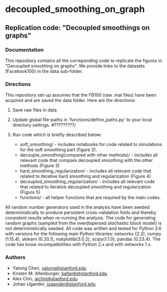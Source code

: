 # decoupled_smoothing_on_graph
## Replication code: "Decoupled smoothings on graphs"


### Documentation

This repository contains all the correponding code to replicate the figures in "Decoupled smoothing on graphs". We provide links to the datasets (Facebook100) in the data sub-folder.


### Directions

This repository set-up assumes that the FB100 (raw .mat files) have been acquired and are saved the data folder. Here are the directions:

1. Save raw files in data

2. Update global file-paths in 'functions/define_paths.py' to your local directory settings. #?????????/
    
3. Run code which is briefly described below:
   * soft_smoothing/ - includes notebooks for code related to simulations for the soft smoothing part (figure 2).
   * decouple_smoothing(compared with other methods)/ - includes all relevant code that compare decoupled smoothing with the other methods (Figure 3)
   * hard_smoothing_regularization/ - includes all relevant code that related to iterative hard smoothing and regularization (Figure 4)
   * decoupled_smoothing_regularization/ - includes all relevant code that related to iterative decoupled smoothing and regularization (Figure 5)
   * functions/ - all helper functions that are required by the main codes.

All random number generators used in the analysis have been seeded deterministically to produce persistent cross-validation folds and thereby consistent results when re-running the analysis. The code for generating random graphs (sampled from the overdispersed stochastic block model) is not deterministically seeded. All code was written and tested for Python 3.6 with versions for the following main Python libraries:  networkx (2.2), numpy (1.15.4), sklearn (0.20.1), matplotlib(3.0.2), scipy(1.1.0), pandas (0.23.4). The code has know incompatibilities with Python 2.x and with networkx 1.x.

### Authors
* Yatong Chen, yatong@stanford.edu
* Kristen M. Altenburger, kaltenb@stanford.edu
* Alex Chin, ajchin@stanford.edu
* Johan Ugander, jugander@stanford.edu

